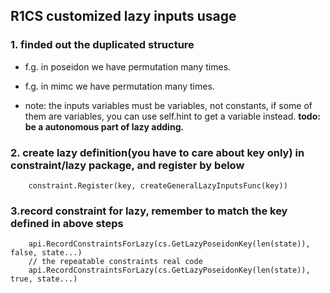 ## R1CS customized lazy inputs usage

### 1. finded out the duplicated structure

* f.g. in poseidon we have permutation many times.
* f.g. in mimc we have permutation many times.

* note: the inputs variables must be variables, not constants,
if some of them are variables, you can use self.hint to get a variable instead. 
**todo: be a autonomous part of lazy adding.**

### 2. create lazy definition(you have to care about key only) in constraint/lazy package, and register by below
```go=
    constraint.Register(key, createGeneralLazyInputsFunc(key))
```

### 3.record constraint for lazy, remember to match the key defined in above steps
```go=
    api.RecordConstraintsForLazy(cs.GetLazyPoseidonKey(len(state)), false, state...)
    // the repeatable constraints real code
    api.RecordConstraintsForLazy(cs.GetLazyPoseidonKey(len(state)), true, state...)
```